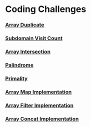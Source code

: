 # Coding Challenges

### [Array Duplicate](https://github.com/skoodath/coding_challenges/blob/master/implementation/arrayduplicate.md)

### [Subdomain Visit Count](https://github.com/skoodath/coding_challenges/blob/master/implementation/subdomainvisitcount.md)

### [Array Intersection](https://github.com/skoodath/coding_challenges/iblob/master/implementation/arrayintersection.md)

### [Palindrome](https://github.com/skoodath/coding_challenges/blob/master/implementation/palindrome.md)

### [Primality](https://github.com/skoodath/coding_challenges/blob/master/implementation/primality.md)

### [Array Map Implementation](https://github.com/skoodath/coding_challenges/blob/master/implementation/arraymap.md)

### [Array Filter Implementation](https://github.com/skoodath/coding_challenges/blob/master/implementation/arrayfilter.md)

### [Array Concat Implementation](https://github.com/skoodath/coding_challenges/blob/master/implementation/arrayconcat.md)
